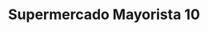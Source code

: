 ---
title: "Supermercado Mayorista 10"
url: /san-miguel/supermercado-mayorista-10/
shop: supermercado
---